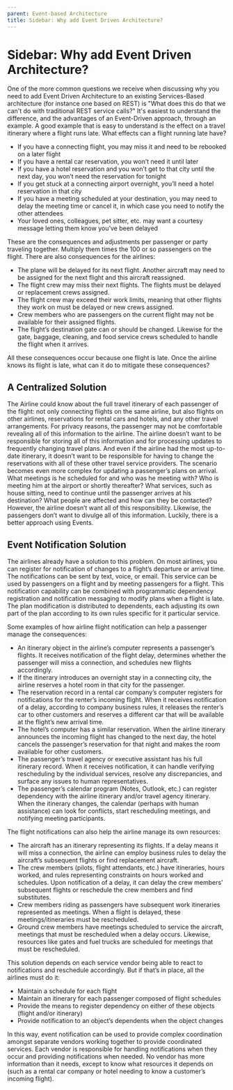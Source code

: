 ```yaml
---
parent: Event-based Architecture
title: Sidebar: Why add Event Driven Architecture?
---
```

# Sidebar: Why add Event Driven Architecture?

One of the more common questions we receive when discussing why you need to add Event Driven Architecture to an existing Services-Based architecture (for instance one based on REST) is "What does this do that we can't do with traditional REST service calls?"  It's easiest to understand the difference, and the advantages of an Event-Driven approach, through an example.  A good example that is easy to understand is the effect on a travel itinerary where a flight runs late.  What effects can a flight running late have?

*	If you have a connecting flight, you may miss it and need to be rebooked on a later flight
*	If you have a rental car reservation, you won’t need it until later
*	If you have a hotel reservation and you won’t get to that city until the next day, you won’t need the reservation for tonight
*	If you get stuck at a connecting airport overnight, you’ll need a hotel reservation in that city
*	If you have a meeting scheduled at your destination, you may need to delay the meeting time or cancel it, in which case you need to notify the other attendees
*	Your loved ones, colleagues, pet sitter, etc. may want a courtesy message letting them know you’ve been delayed

These are the consequences and adjustments per passenger or party traveling together. Multiply them times the 100 or so passengers on the flight. There are also consequences for the airlines:

*	The plane will be delayed for its next flight. Another aircraft may need to be assigned for the next flight and this aircraft reassigned.
*	The flight crew may miss their next flights. The flights must be delayed or replacement crews assigned.
*	The flight crew may exceed their work limits, meaning that other flights they work on must be delayed or new crews assigned.
*	Crew members who are passengers on the current flight may not be available for their assigned flights.
*	The flight’s destination gate can or should be changed. Likewise for the gate, baggage, cleaning, and food service crews scheduled to handle the flight when it arrives.

All these consequences occur because one flight is late.  Once the airline knows its flight is late, what can it do to mitigate these consequences?

## A Centralized Solution

The Airline could know about the full travel itinerary of each passenger of the flight: not only connecting flights on the same airline, but also flights on other airlines, reservations for rental cars and hotels, and any other travel arrangements. For privacy reasons, the passenger may not be comfortable revealing all of this information to the airline. The airline doesn’t want to be responsible for storing all of this information and for processing updates to frequently changing travel plans. And even if the airline had the most up-to-date itinerary, it doesn’t want to be responsible for having to change the reservations with all of these other travel service providers.
The scenario becomes even more complex for updating a passenger’s plans on arrival. What meetings is he scheduled for and who was he meeting with? Who is meeting him at the airport or shortly thereafter? What services, such as house sitting, need to continue until the passenger arrives at his destination? What people are affected and how can they be contacted?  However, the airline doesn’t want all of this responsibility. Likewise, the passengers don’t want to divulge all of this information.  Luckily, there is a better approach using Events.

## Event Notification Solution

The airlines already have a solution to this problem. On most airlines, you can register for notification of changes to a flight’s departure or arrival time. The notifications can be sent by text, voice, or email. This service can be used by passengers on a flight and by meeting passengers for a flight. This notification capability can be combined with programmatic dependency registration and notification messaging to modify plans when a flight is late. The plan modification is distributed to dependents, each adjusting its own part of the plan according to its own rules specific for it particular service.

Some examples of how airline flight notification can help a passenger manage the consequences:

* An itinerary object in the airline’s computer represents a passenger’s flights. It receives notification of the flight delay, determines whether the passenger will miss a connection, and schedules new flights accordingly.
* If the itinerary introduces an overnight stay in a connecting city, the airline reserves a hotel room in that city for the passenger.
* The reservation record in a rental car company’s computer registers for notifications for the renter’s incoming flight. When it receives notification of a delay, according to company business rules, it releases the renter’s car to other customers and reserves a different car that will be available at the flight’s new arrival time.
* The hotel’s computer has a similar reservation. When the airline itinerary announces the incoming flight has changed to the next day, the hotel cancels the passenger’s reservation for that night and makes the room available for other customers.
* The passenger’s travel agency or executive assistant has his full itinerary record. When it receives notification, it can handle verifying rescheduling by the individual services, resolve any discrepancies, and surface any issues to human representatives.
* The passenger’s calendar program (Notes, Outlook, etc.) can register dependency with the airline itinerary and/or travel agency itinerary. When the itinerary changes, the calendar (perhaps with human assistance) can look for conflicts, start rescheduling meetings, and notifying meeting participants.

The flight notifications can also help the airline manage its own resources:

*	The aircraft has an itinerary representing its flights. If a delay means it will miss a connection, the airline can employ business rules to delay the aircraft’s subsequent flights or find replacement aircraft.
*	The crew members (pilots, flight attendants, etc.) have itineraries, hours worked, and rules representing constraints on hours worked and schedules. Upon notification of a delay, it can delay the crew members’ subsequent flights or reschedule the crew members and find substitutes.
*	Crew members riding as passengers have subsequent work itineraries represented as meetings. When a flight is delayed, these meetings/itineraries must be rescheduled.
*	Ground crew members have meetings scheduled to service the aircraft, meetings that must be rescheduled when a delay occurs. Likewise, resources like gates and fuel trucks are scheduled for meetings that must be rescheduled.

This solution depends  on each service vendor being able to react to notifications and reschedule accordingly. But if that’s in place, all the airlines must do it:
*	Maintain a schedule for each flight
*	Maintain an itinerary for each passenger composed of flight schedules
*	Provide the means to register dependency on either of these objects (flight and/or itinerary)
*	Provide notification to an object’s dependents when the object changes 

In this way, event notification can be used to provide complex coordination amongst separate vendors working together to provide coordinated services. Each vendor is responsible for handling notifications when they occur and providing notifications when needed. No vendor has more information than it needs, except to know what resources it depends on (such as a rental car company or hotel needing to know a customer’s incoming flight).
